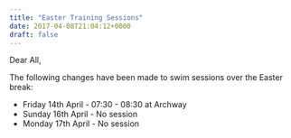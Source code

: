```yaml
---
title: "Easter Training Sessions"
date: 2017-04-08T21:04:12+0000
draft: false
---
```

Dear All,

The following changes have been made to swim sessions over the Easter break:

- Friday 14th April - 07:30 - 08:30 at Archway
- Sunday 16th April - No session
- Monday 17th April - No session


